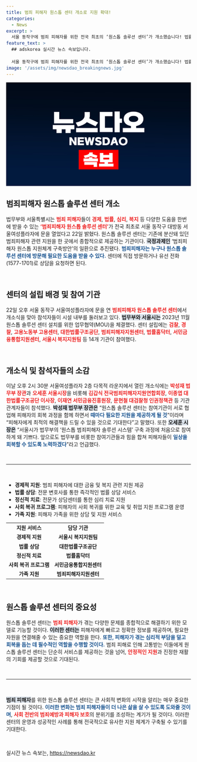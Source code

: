 ```yaml
---
title: 범죄 피해자 원스톱 센터 개소로 지원 확대!
categories:
  - News
excerpt: >
  서울 동작구에 범죄 피해자를 위한 전국 최초의 ‘원스톱 솔루션 센터’가 개소했습니다! 법률, 경제, 심리적 지원까지 모든 도움을 한 곳에서 받으세요. 피해자의 회복을 위한 협업의 장이 펼쳐집니다!
feature_text: >
  ## adskorea 실시간 뉴스 속보입니다.

  서울 동작구에 범죄 피해자를 위한 전국 최초의 ‘원스톱 솔루션 센터’가 개소했습니다! 법률, 경제, 심리적 지원까지 모든 도움을 한 곳에서 받으세요. 피해자의 회복을 위한 협업의 장이 펼쳐집니다!
image: '/assets/img/newsdao_breakingnews.jpg'
---
```


<p><img src="/assets/img/newsdao_breakingnews.jpg" alt="adskorea 속보" /></p>

<h2 data-ke-size="size26">범죄피해자 원스톱 솔루션 센터 개소</h2>

<p data-ke-size="size16">법무부와 서울특별시는 <b><span style="color: #ee2323;">범죄 피해자</span></b>들이 <b><span style="color: #ee2323;">경제</span></b>, <b><span style="color: #ee2323;">법률</span></b>, <b><span style="color: #ee2323;">심리</span></b>, <b><span style="color: #ee2323;">복지</span></b> 등 다양한 도움을 한번에 받을 수 있는 <b><span style="color: #ee2323;">‘범죄피해자 원스톱 솔루션 센터’</span></b>가 전국 최초로 서울 동작구 대방동 서울여성플라자에 문을 열었다고 22일 밝혔다. 원스톱 솔루션 센터는 기존에 분산돼 있던 범죄피해자 관련 지원을 한 곳에서 종합적으로 제공하는 기관이다. <b><span style="background-color: #21538527;">국정과제인</span></b> ‘범죄피해자 원스톱 지원체계 구축방안’의 일환으로 추진됐다. <b><span style="color: #1a5490;">범죄피해자는 누구나 원스톱 솔루션 센터에 방문해 필요한 도움을 받을 수 있다.</span></b> 센터에 직접 방문하거나 유선 전화(1577-1701)로 상담을 요청하면 된다.</p>

<p data-ke-size="size16">&nbsp;</p>

<h2 data-ke-size="size26">센터의 설립 배경 및 참여 기관</h2>

<p data-ke-size="size16">22일 오후 서울 동작구 서울여성플라자에 문을 연 <b><span style="color: #ee2323;">범죄피해자 원스톱 솔루션 센터</span></b>에서 개소식을 맞아 참석자들이 시설 내부를 둘러보고 있다. <b><span style="background-color: #21538527;">법무부와 서울시는</span></b> 2023년 11월 원스톱 솔루션 센터 설치를 위한 업무협약(MOU)을 체결했다. 센터 설립에는 <b><span style="color: #ee2323;">검찰</span></b>, <b><span style="color: #ee2323;">경찰</span></b>, <b><span style="color: #ee2323;">고용노동부 고용센터</span></b>, <b><span style="color: #ee2323;">대한법률구조공단</span></b>, <b><span style="color: #ee2323;">범죄피해자지원센터</span></b>, <b><span style="color: #ee2323;">법률홈닥터</span></b>, <b><span style="color: #ee2323;">서민금융통합지원센터</span></b>, <b><span style="color: #ee2323;">서울시 복지지원팀</span></b> 등 14개 기관이 참여했다.</p>

<p data-ke-size="size16">&nbsp;</p>

<h2 data-ke-size="size26">개소식 및 참석자들의 소감</h2>

<p data-ke-size="size16">이날 오후 2시 30분 서울여성플라자 2층 다목적 라운지에서 열린 개소식에는 <b><span style="color: #ee2323;">박성재 법무부 장관</span></b>과 <b><span style="color: #ee2323;">오세훈 서울시장</span></b>을 비롯해 <b><span style="color: #ee2323;">김갑식 전국범죄피해자지원연합회장</span></b>, <b><span style="color: #ee2323;">이종엽 대한법률구조공단 이사장</span></b>, <b><span style="color: #ee2323;">이재연 서민금융진흥원장</span></b>, <b><span style="color: #ee2323;">문현철 대검찰청 인권정책관</span></b> 등 기관 관계자들이 참석했다. <b><span style="background-color: #21538527;">박성재 법무부 장관은</span></b> “원스톱 솔루션 센터는 참여기관이 서로 협업해 피해자의 회복 과정을 함께 하면서 <b><span style="color: #1a5490;">때마다 필요한 지원을 제공하게 될 것</span></b>”이라며 “피해자에게 최적의 해결책을 드릴 수 있을 것으로 기대한다”고 말했다. 또한 <b><span style="background-color: #21538527;">오세훈 시장은</span></b> “서울시가 법무부의 ‘원스톱 범죄피해자 솔루션 시스템’ 구축 과정에 처음으로 참여하게 돼 기쁘다. 앞으로도 법무부를 비롯한 참여기관들과 힘을 합쳐 피해자들이 <b><span style="color: #1a5490;">일상을 회복할 수 있도록 노력하겠다</span></b>”라고 언급했다.</p>

<p data-ke-size="size16">&nbsp;</p>

<hr/>

<p data-ke-size="size16">&nbsp;</p>

<ul>
<li><b>경제적 지원</b>: 범죄 피해자에 대한 금융 및 복지 관련 지원 제공</li>
<li><b>법률 상담</b>: 전문 변호사를 통한 즉각적인 법률 상담 서비스</li>
<li><b>정신적 치료</b>: 전문가 상담센터를 통한 심리 치료 지원</li>
<li><b>사회 복귀 프로그램</b>: 피해자의 사회 복귀를 위한 교육 및 취업 지원 프로그램 운영</li>
<li><b>가족 지원</b>: 피해자 가족을 위한 상담 및 지원 서비스</li>
</ul>

<table style="width:100%">
  <tr>
    <td style="text-align: center; height: 17px;"><b>지원 서비스</b></td>
    <td style="text-align: center; height: 17px;"><b>담당 기관</b></td>
  </tr>
  <tr>
    <td style="text-align: center; height: 17px;"><b>경제적 지원</b></td>
    <td style="text-align: center; height: 17px;"><b>서울시 복지지원팀</b></td>
  </tr>
  <tr>
    <td style="text-align: center; height: 17px;"><b>법률 상담</b></td>
    <td style="text-align: center; height: 17px;"><b>대한법률구조공단</b></td>
  </tr>
  <tr>
    <td style="text-align: center; height: 17px;"><b>정신적 치료</b></td>
    <td style="text-align: center; height: 17px;"><b>법률홈닥터</b></td>
  </tr>
  <tr>
    <td style="text-align: center; height: 17px;"><b>사회 복귀 프로그램</b></td>
    <td style="text-align: center; height: 17px;"><b>서민금융통합지원센터</b></td>
  </tr>
  <tr>
    <td style="text-align: center; height: 17px;"><b>가족 지원</b></td>
    <td style="text-align: center; height: 17px;"><b>범죄피해자지원센터</b></td>
  </tr>
</table>

<p data-ke-size="size16">&nbsp;</p>

<h2 data-ke-size="size26">원스톱 솔루션 센터의 중요성</h2>

<p data-ke-size="size16">원스톱 솔루션 센터는 <b><span style="color: #ee2323;">범죄 피해자</span></b>가 겪는 다양한 문제를 종합적으로 해결하기 위한 모델로 기능할 것이다. <b><span style="background-color: #21538527;">이러한 센터는</span></b> 피해자에게 빠르고 정확한 정보를 제공하며, 필요한 자원을 연결해줄 수 있는 중요한 역할을 한다. <b><span style="color: #1a5490;">또한, 피해자가 겪는 심리적 부담을 덜고 회복을 돕는 데 필수적인 역할을 수행할 것이다.</span></b> 범죄 피해로 인해 고통받는 이들에게 원스톱 솔루션 센터는 단순히 서비스를 제공하는 것을 넘어, <b><span style="color: #ee2323;">안정적인 지원</span></b>과 진정한 재활의 기회를 제공할 것으로 기대된다.</p>

<p data-ke-size="size16">&nbsp;</p>

<hr/>

<p data-ke-size="size16">&nbsp;</p> 

<p><b><span style="background-color: #21538527;">범죄 피해자</span></b>를 위한 원스톱 솔루션 센터는 큰 사회적 변화의 시작을 알리는 매우 중요한 기점이 될 것이다. <b><span style="color: #1a5490;">이러한 변화는 범죄 피해자들이 더 나은 삶을 살 수 있도록 도와줄 것이며</span></b>, <b><span style="color: #ee2323;">사회 전반의 범죄예방과 피해자 보호</span></b>의 분위기를 조성하는 계기가 될 것이다. 이러한 센터의 운영과 성공적인 사례를 통해 전국적으로 유사한 지원 체계가 구축될 수 있기를 기대한다. <p data-ke-size="size16">&nbsp;</p></p>
실시간 뉴스 속보는, <a href="https://newsdao.kr" rel="dofollow">https://newsdao.kr</a>


